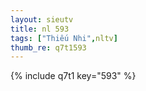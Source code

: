 ```yaml
--- 
layout: sieutv
title: nl 593
tags: ["Thiếu Nhi",nltv]
thumb_re: q7t1593
---
```

{% include q7t1 key="593" %} 
